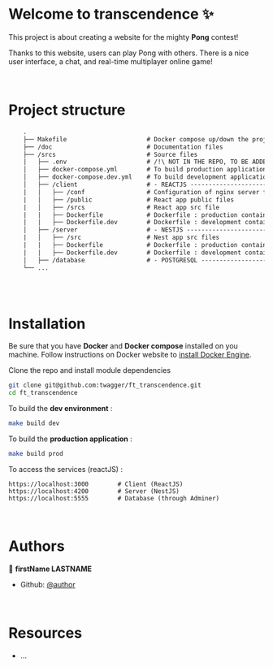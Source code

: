 # Welcome to transcendence ✨

This project is about creating a website for the mighty **Pong** contest!

Thanks to this website, users can play Pong with others. There is a nice user
interface, a chat, and real-time multiplayer online game!

<br />

# Project structure

```txt
    .                           
    ├── Makefile                      # Docker compose up/down the project
    ├── /doc                          # Documentation files
    ├── /srcs                         # Source files
    |   ├── .env                      # /!\ NOT IN THE REPO, TO BE ADDED AFTER
    │   ├── docker-compose.yml        # To build production application
    │   ├── docker-compose.dev.yml    # To build development application
    │   ├── /client                   # - REACTJS ----------------------------------
    |   │   ├── /conf                 # Configuration of nginx server for production
    |   │   ├── /public               # React app public files
    |   │   ├── /srcs                 # React app src file
    |   |   ├── Dockerfile            # Dockerfile : production container   
    |   |   ├── Dockerfile.dev        # Dockerfile : development container
    │   ├── /server                   # - NESTJS -----------------------------------
    |   │   ├── /src                  # Nest app src files
    |   |   ├── Dockerfile            # Dockerfile : production container   
    |   |   ├── Dockerfile.dev        # Dockerfile : development container
    │   ├── /database                 # - POSTGRESQL -------------------------------
    └── ...
      
```

<br />

# Installation

Be sure that you have **Docker** and **Docker compose** installed on you machine.
Follow instructions on Docker website to [install Docker Engine](https://docs.docker.com/engine/install/). 

Clone the repo and install module dependencies
```sh
git clone git@github.com:twagger/ft_transcendence.git
cd ft_transcendence
```
To build the **dev environment** :
```sh
make build dev
```

To build the **production application** :
```sh
make build prod
```

To access the services (reactJS) :
```
https://localhost:3000        # Client (ReactJS)
https://localhost:4200        # Server (NestJS) 
https://localhost:5555        # Database (through Adminer)
```

<br />

# Authors

👨 **firstName LASTNAME**

* Github: [@author](https://github.com/author/)

<br />

# Resources
* ...